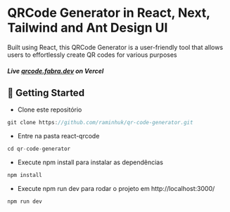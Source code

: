 # QRCode Generator in React, Next, Tailwind and Ant Design UI

Built using React, this QRCode Generator is a user-friendly tool that allows users to effortlessly create QR codes for various purposes

##### Live [qrcode.fabra.dev](https://qrcode.fabra.dev) on Vercel


## 🚀 Getting Started

+ Clone este repositório 
```jsx
git clone https://github.com/raminhuk/qr-code-generator.git
```
+ Entre na pasta react-qrcode
```jsx
cd qr-code-generator
```
+ Execute npm install para instalar as dependências 
```jsx
npm install
```
+ Execute npm run dev para rodar o projeto em http://localhost:3000/
```jsx
npm run dev
```

